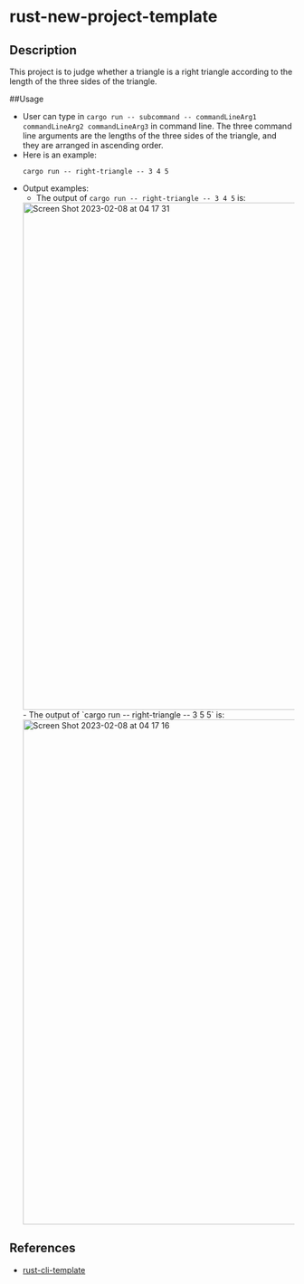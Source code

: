 # rust-new-project-template
## Description
This project is to judge whether a triangle is a right triangle according to the length of the three sides of the triangle.

##Usage
- User can type in `cargo run -- subcommand -- commandLineArg1 commandLineArg2 commandLineArg3` in command line. The three command line arguments are the lengths of the three sides of the triangle, and they are arranged in ascending order.
- Here is an example:
    ```
    cargo run -- right-triangle -- 3 4 5
    ```
- Output examples: 
  - The output of `cargo run -- right-triangle -- 3 4 5` is:
  <img width="897" alt="Screen Shot 2023-02-08 at 04 17 31" src="https://user-images.githubusercontent.com/93239143/217487653-25f1eb26-5c91-42ec-a1bb-e2f7b4c16322.png">
  - The output of `cargo run -- right-triangle -- 3 5 5` is:
  <img width="893" alt="Screen Shot 2023-02-08 at 04 17 16" src="https://user-images.githubusercontent.com/93239143/217487703-2027c394-7879-47d0-a82f-06f5da01a643.png">

## References

* [rust-cli-template](https://github.com/kbknapp/rust-cli-template)
